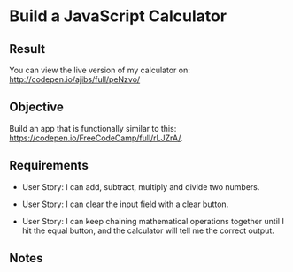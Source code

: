 # Build a JavaScript Calculator

## Result 
You can view the live version of my calculator on: http://codepen.io/ajibs/full/peNzvo/

## Objective
Build an app that is functionally similar to this: https://codepen.io/FreeCodeCamp/full/rLJZrA/.

## Requirements

* User Story: I can add, subtract, multiply and divide two numbers.

* User Story: I can clear the input field with a clear button.

* User Story: I can keep chaining mathematical operations together until I hit the equal button, and the calculator will tell me the correct output.

## Notes

